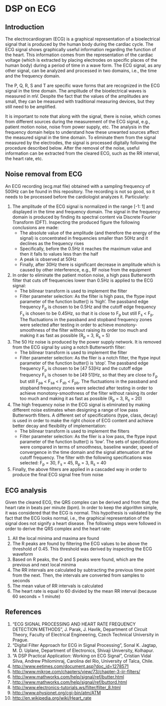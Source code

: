 # DSP on ECG

## Introduction

The electrocardiogram (ECG) is a graphical representation of a bioelectrical signal that is produced by the human body during the cardiac cycle. The ECG signal shows graphically useful information regarding the function of the heart. This information comes from the representation of the cardiac voltage (which is extracted by placing electrodes on specific places of the human body) during a period of time in a wave form. The ECG signal, as any other signal, can be analyzed and processed in two domains, i.e., the time and the frequency domain.

The P, Q, R, S and T are specific wave forms that are recognized in the ECG signal in the time domain. The amplitude of the bioelectrical waves is measured in mV. Despite the fact that the values of the amplitudes are small, they can be measured with traditional measuring devices, but they still need to be amplified.

It is important to note that along with the signal, there is noise, which comes from different sources during the measurement of the ECG signal, e.g., patient motion noise, noise from power supply, etc. The analysis in the frequency domain helps to understand how these unwanted sources affect the measured signal in the time domain. To eliminate them from the signal measured by the electrodes, the signal is processed digitally following the procedure described below. After the removal of the noise, useful information can be extracted from the cleared ECG, such as the RR interval, the heart rate, etc.

## Noise removal from ECG
An ECG recording (ecg.mat file) obtained with a sampling frequency of 500Hz can be found in this repository. The recording is not so good, so it needs to be processed before the cardiologist analyzes it. Particularly:
1. The amplitude of the ECG signal is normalized in the range [-1: 1] and displayed in the time and frequency domain. The signal in the frequency domain is produced by finding its spectral content via Discrete Fourier Transform (DFT). Inspecting the produced figure the following conclusions are made:
   - The absolute value of the amplitude (and therefore the energy of the signal) is concentrated in frequencies smaller than 50Hz and it declines as the frequency rises
   - Specifically, before the 0.5Hz it reaches the maximum value and then it falls to values less than the half
   - A peak is observed at 50Hz
   - Finally, after 30Hz there is significant decrease in amplitude which is caused by other interference, e.g., RF noise from the equipment
2. In order to eliminate the patient motion noise, a high pass Butterworth filter that cuts off frequencies lower than 0.5Hz is applied to the ECG signal: 
   - The bilinear transform is used to implement the filter
   - Filter parameter selection: As the filter is high pass, the ftype input parameter of the function butter() is ‘high’. The passband edge frequency F<sub>p</sub> is chosen to be 0.5Hz and the cutoff edge frequency F<sub>s</sub> is chosen to be 0.45Hz, so that it is close to F<sub>p</sub> but still F<sub>s</sub> < F<sub>p</sub>. The fluctuations in the passband and stopband frequency zones were selected after testing in order to achieve monotony-smoothness of the filter without raising its order too much and making it as fast as possible (R<sub>p</sub> = 3, R<sub>s</sub> = 5)
3. The 50 Hz noise is produced by the power supply network. It is removed from the ECG signal by using a notch Butterworth filter:
   - The bilinear transform is used to implement the filter
   - Filter parameter selection: As the filer is a notch filter, the ftype input parameter of the function butter() is ‘stop’. The passband edge frequency F<sub>p</sub> is chosen to be [47 53]Hz and the cutoff edge frequency F<sub>s</sub> is chosen to be [49 51]Hz, so that they are close to F<sub>p</sub> but still F<sub>pa</sub> < F<sub>sa</sub> < F<sub>sb</sub> < F<sub>pb</sub>. The fluctuations in the passband and stopband frequency zones were selected after testing in order to achieve monotony-smoothness of the filter without raising its order too much and making it as fast as possible (R<sub>p</sub> = 3, R<sub>s</sub> = 20)
4. The high frequency noise in the ECG signal is eliminated by making different noise estimates when designing a range of low pass Butterworth filters. A different set of specifications (type, class, decay) is used in order to make the right choice of ECG content and achieve better decay and flexibility of implementation:
   - The bilinear transform is used to implement the filters
   - Filter parameter selection: As the filer is a low pass, the ftype input parameter of the function butter() is ‘low’. The sets of specifications were compared in terms of smoothness, baseline wander, speed of convergence in the time domain and the signal attenuation at the cutoff frequency. The filter with the following specifications was selected: F<sub>p</sub> = 30, F<sub>s</sub> = 45, R<sub>p</sub> = 3, R<sub>s</sub> = 40
5. Finally, the above filters are applied in a cascaded way in order to produce the final ECG signal free from noise

## ECG analysis

Given the cleared ECG, the QRS complex can be derived and from that, the heart rate in beats per minute (bpm). In order to keep the algorithm simple, it was considered that the ECG is normal. This hypothesis is validated by the fact that the ECG looks normal, i.e., the graphical representation of the signal does not signify a heart disease. The following steps were followed in order to derive the QRS complex and the heart rate:
1. All the local minima and maxima are found
2. The R peaks are found by filtering the ECG values to be above the threshold of 0.45. This threshold was derived by inspecting the ECG waveform
3. Based on R peaks, the Q and S peaks were found, which are the previous and next local minima
4. The RR intervals are calculated by subtracting the previous time point from the next. Then, the intervals are converted from samples to seconds
5. The mean value of RR intervals is calculated
6. The heart rate is equal to 60 divided by the mean RR interval (because 60 seconds = 1 minute)

## References
1. “ECG SIGNAL PROCESSING AND HEART RATE FREQUENCY DETECTION METHODS”, J. Parak, J. Havlik, Department of Circuit Theory, Faculty of Electrical Engineering, Czech Technical University in Prague.
2. “Digital Filter Approach for ECG in Signal Processing”, Sonal K. Jagtap, M. D. Uplane, Department of Electronics, Shivaji University, Kolhapur.
3. “A DSP Practical Application: Working on ECG Signal”, Cristian Vidal Silva, Andrew Philominraj, Carolina del Río, University of Talca, Chile.
4. http://www.eetimes.com/document.asp?doc_id=1278571
5. http://www.mikroe.com/chapters/view/73/chapter-3-iir-filters/
6. http://www.mathworks.com/help/signal/ref/butter.html
7. http://www.mathworks.com/help/signal/ref/buttord.html
8. http://www.electronics-tutorials.ws/filter/filter_8.html
9. http://www.physionet.org/cgi-bin/atm/ATM
10. http://en.wikipedia.org/wiki/Heart_rate
